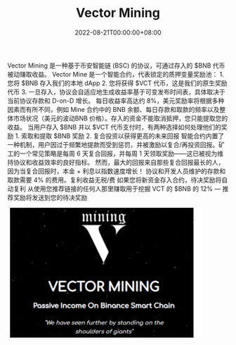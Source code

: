 ﻿---
title: "Vector Mining"
description: "Vector Mining是币安智能链
（BSC）基于被动赚取的协议
锁定质押变量奖励中的收益
池中存入的 $BNB 代币。"
date: 2022-08-21T00:00:00+08:00
lastmod: 2022-08-21T00:00:00+08:00
draft: false
authors: ["boogArno"]
featuredImage: "vector-mining.png"
tags: ["High risk","Vector Mining"]
categories: ["nfts"]
nfts: ["High risk"]
blockchain: "BSC"
website: "https://vectormining.xyz/"
twitter: "https://twitter.com/VectorMining"
discord: ""
telegram: "https://t.me/VectorMining"
github: ""
youtube: ""
twitch: ""
facebook: ""
instagram: ""
reddit: ""
medium: "https://medium.com/@vectormining"
steam: ""
gitbook: ""
googleplay: ""
appstore: ""
status: "Live"
weight: 
lightgallery: true
toc: true
pinned: false
recommend: false
recommend1: false
---
Vector Mining 是一种基于币安智能链 (BSC) 的协议，可通过存入的 $BNB 代币被动赚取收益。 Vector Mine 是一个智能合约，代表锁定的质押变量奖励池： 1. 您将 $BNB 存入我们的本地 dApp 2. 您将获得 $VCT 代币，这是我们的原生奖励代币 3. 一旦存入，协议会自适应地生成收益率基于可变发布时间表，具体取决于当前协议存款和 D-on-D 增长。
每日收益率高达约 8%，美元奖励率将根据多种因素而有所不同，例如 Mine 合约中的 BNB 余额、每日存款和取款的频率以及整体市场状况（美元的波动BNB 价格）。存入的资金不能取消抵押，您只能提取您的收益。
当用户存入 $BNB 并以 $VCT 代币支付时，有两种选择如何处理他们的奖励 1. 索取和提取 $BNB 奖励 2. 复合投资以获得更高的未来回报
智能合约内置了一种机制，用户因过于频繁地提款而受到惩罚，并被激励以复合/再投资回报。矿工的一个常见策略是每周 6 天复合回报，并每周 1 天领取奖励——这已被视为维持协议和收益效率的良好指标。
然而，最大的回报来自那些复合回报最长的人，因为当复合回报时，本金 + 利息以指数速度增长！
协议和开发人员维护的存款和取款需要 4% 的费用。复利收益无税/费 如果您将新资金存入合约，待决奖励将自动复利 从使用您推荐链接的任何人那里赚取用于挖掘 VCT 的 $BNB 的 12% — 推荐奖励将发送到您的待决奖励

![vectormining-dapp-high-risk-bsc-image1-500x315_335d85a1f94903acbd704fdf210999d4](vectormining-dapp-high-risk-bsc-image1-500x315_335d85a1f94903acbd704fdf210999d4.png)